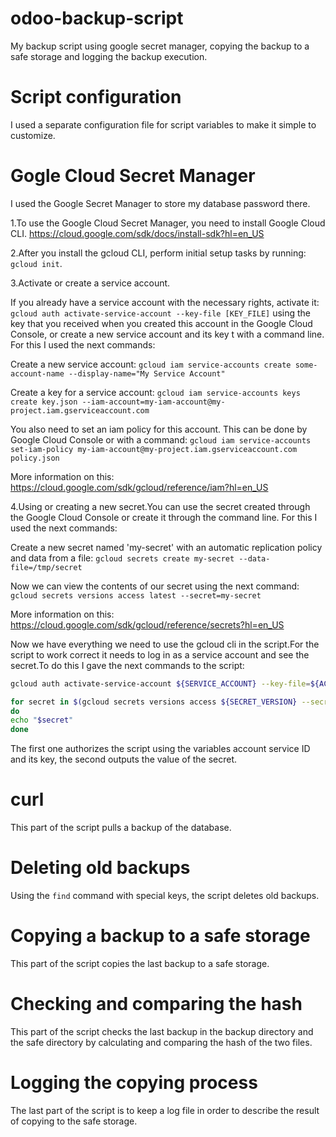 # odoo-backup-script

My backup script using google secret manager, copying the backup to a safe storage and logging the backup execution.

# Script configuration

I used a separate configuration file for script variables to make it simple to customize.

# Gogle Cloud Secret Manager

I used the Google Secret Manager to store my database password there.

1.To use the Google Cloud Secret Manager, you need to install Google Cloud CLI. https://cloud.google.com/sdk/docs/install-sdk?hl=en_US

2.After you install the gcloud CLI, perform initial setup tasks by running: `gcloud init`.

3.Activate or create a service account.

If you already have a service account with the necessary rights, activate it: `gcloud auth activate-service-account --key-file [KEY_FILE]`
using the key that you received when you created this account in the Google Cloud Console, or create a new service account and its key t with a command line. 
For this I used the next commands:

Create a new service account:
`gcloud iam service-accounts create some-account-name --display-name="My Service Account"`

Create a key for a service account:
`gcloud iam service-accounts keys create key.json --iam-account=my-iam-account@my-project.iam.gserviceaccount.com`

You also need to set an iam policy for this account. This can be done by Google Cloud Console or with a command:
`gcloud iam service-accounts set-iam-policy my-iam-account@my-project.iam.gserviceaccount.com policy.json`

More information on this: https://cloud.google.com/sdk/gcloud/reference/iam?hl=en_US

4.Using or creating a new secret.You can use the secret created through the Google Cloud Console or create it through the command line.
For this I used the next commands:

Create a new secret named 'my-secret' with an automatic replication policy and data from a file:
`gcloud secrets create my-secret --data-file=/tmp/secret`

Now we can view the contents of our secret using the next command:
`gcloud secrets versions access latest --secret=my-secret`

More information on this: https://cloud.google.com/sdk/gcloud/reference/secrets?hl=en_US

Now we have everything we need to use the gcloud cli in the script.For the script to work correct it needs to log in as a service account and see the secret.To do this I gave the next commands to the script:
```Bash
gcloud auth activate-service-account ${SERVICE_ACCOUNT} --key-file=${ACCOUNT_KEY}

for secret in $(gcloud secrets versions access ${SECRET_VERSION} --secret=${SECRET_ID})
do
echo "$secret"
done
```
The first one authorizes the script using the variables аccount service ID and its key, the second outputs the value of the secret.

# curl

This part of the script pulls a backup of the database.

# Deleting old backups

Using the `find` command with special keys, the script deletes old backups.

# Copying a backup to a safe storage

This part of the script copies the last backup to a safe storage.

# Checking and comparing the hash

This part of the script checks the last backup in the backup directory and the safe directory by calculating and comparing the hash of the two files.

# Logging the copying process

The last part of the script is to keep a log file in order to describe the result of copying to the safe storage.
